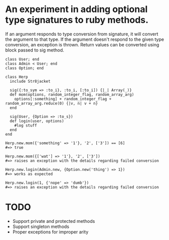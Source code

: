 An experiment in adding optional type signatures to ruby methods.
================================================================

If an argument responds to type conversion from signature, it will convert the argument to that type.
If the argument doesn't respond to the given type conversion, an exception is thrown.
Return values can be converted using block passed to sig method.

    class User; end
    class Admin < User; end
    class Option; end

    class Herp
      include Str8jacket

      sig({:to_sym => :to_i}, :to_i, [:to_i]) {|_| Array(_)}
      def mom(options, random_integer_flag, random_array_arg)
        options[:something] + random_integer_flag + random_array_arg.reduce(0) {|v, n| v + n}
      end

      sig(User, {Option => :to_s})
      def login(user, options)
        #log stuff
      end
    end

    Herp.new.mom({'something' => '1'}, '2', ['3']) == [6]
    #=> true

    Herp.new.mom({['wat'] => '1'}, '2', ['3'])
    #=> raises an exception with the details regarding failed conversion

    Herp.new.login(Admin.new, {Option.new('thing') => 1})
    #=> works as expected

    Herp.new.login(1, {'nope' => 'dumb'})
    #=> raises an exception with the details regarding failed conversion

TODO
====

* Support private and protected methods
* Support singleton methods
* Proper exceptions for improper arity
